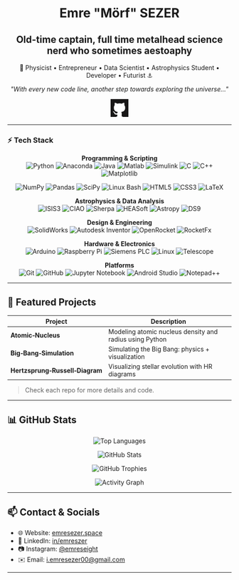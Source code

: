 <div align="center">
  
# Emre "Mörf" SEZER
## Old-time captain, full time metalhead science nerd who sometimes aestoaphy

🚀 Physicist • Entrepreneur • Data Scientist • Astrophysics Student • Developer • Futurist ⚓

<em>"With every new code line, another step towards exploring the universe..."</em>

<img src="https://raw.githubusercontent.com/edent/SuperTinyIcons/master/images/svg/github.svg" width="40" alt="github-logo"/>

---

</div>

### ⚡ Tech Stack  

<div align="center">

**Programming & Scripting**  
![Python](https://img.shields.io/badge/Python-3776AB?style=for-the-badge&logo=python&logoColor=white) ![Anaconda](https://img.shields.io/badge/Anaconda-%2344A833.svg?style=for-the-badge&logo=anaconda&logoColor=white) ![Java](https://img.shields.io/badge/Java-ED8B00?style=for-the-badge&logo=java&logoColor=white) ![Matlab](https://img.shields.io/badge/MATLAB-FF8000?style=for-the-badge&logo=mathworks&logoColor=white) ![Simulink](https://img.shields.io/badge/Simulink-FF8000?style=for-the-badge&logo=mathworks&logoColor=white) ![C](https://img.shields.io/badge/c-%2300599C.svg?style=for-the-badge&logo=c&logoColor=white) ![C++](https://img.shields.io/badge/c++-%2300599C.svg?style=for-the-badge&logo=c%2B%2B&logoColor=white) ![Matplotlib](https://img.shields.io/badge/Matplotlib-%23ffffff.svg?style=for-the-badge&logo=Matplotlib&logoColor=black) 

![NumPy](https://img.shields.io/badge/numpy-%23013243.svg?style=for-the-badge&logo=numpy&logoColor=white) ![Pandas](https://img.shields.io/badge/pandas-%23150458.svg?style=for-the-badge&logo=pandas&logoColor=white) ![SciPy](https://img.shields.io/badge/SciPy-%230C55A5.svg?style=for-the-badge&logo=scipy&logoColor=%white) ![Linux Bash](https://img.shields.io/badge/Bash-4EAA25?style=for-the-badge&logo=gnu-bash&logoColor=white) ![HTML5](https://img.shields.io/badge/HTML5-E34F26?style=for-the-badge&logo=html5&logoColor=white) ![CSS3](https://img.shields.io/badge/CSS3-1572B6?style=for-the-badge&logo=css3&logoColor=white) ![LaTeX](https://img.shields.io/badge/latex-%23008080.svg?style=for-the-badge&logo=latex&logoColor=white) 


**Astrophysics & Data Analysis**  
![ISIS3](https://img.shields.io/badge/ISIS3-2E86C1?style=for-the-badge&logo=nasa&logoColor=white) ![CIAO](https://img.shields.io/badge/CIAO-154360?style=for-the-badge&logo=chandra&logoColor=white) ![Sherpa](https://img.shields.io/badge/Sherpa-1ABC9C?style=for-the-badge&logo=python&logoColor=white) ![HEASoft](https://img.shields.io/badge/HEASoft-6C3483?style=for-the-badge&logo=nasa&logoColor=white) ![Astropy](https://img.shields.io/badge/Astropy-FF6600?style=for-the-badge&logo=python&logoColor=white) ![DS9](https://img.shields.io/badge/DS9-283747?style=for-the-badge&logo=nasa&logoColor=white)


**Design & Engineering**  
![SolidWorks](https://img.shields.io/badge/SolidWorks-FF0000?style=for-the-badge&logo=dassaultsystemes&logoColor=white) ![Autodesk Inventor](https://img.shields.io/badge/Inventor-FC9D03?style=for-the-badge&logo=autodesk&logoColor=white) ![OpenRocket](https://img.shields.io/badge/OpenRocket-FF0000?style=for-the-badge&logo=rocket&logoColor=white) ![RocketFx](https://img.shields.io/badge/Rocket-Fx-00B894?style=for-the-badge)

 
**Hardware & Electronics**  
![Arduino](https://img.shields.io/badge/Arduino-00979D?style=for-the-badge&logo=arduino&logoColor=white) ![Raspberry Pi](https://img.shields.io/badge/Raspberry%20Pi-A22846?style=for-the-badge&logo=raspberrypi&logoColor=white) ![Siemens PLC](https://img.shields.io/badge/Siemens%20PLC-009999?style=for-the-badge&logo=siemens&logoColor=white) ![Linux](https://img.shields.io/badge/Linux-FCC624?style=for-the-badge&logo=linux&logoColor=black) ![Telescope](https://img.shields.io/badge/Telescope-6C3483?style=for-the-badge&logo=fontawesome&logoColor=white)


**Platforms**  
![Git](https://img.shields.io/badge/Git-F05032?style=for-the-badge&logo=git&logoColor=white) ![GitHub](https://img.shields.io/badge/GitHub-181717?style=for-the-badge&logo=github&logoColor=white) ![Jupyter Notebook](https://img.shields.io/badge/Jupyter-F37626?style=for-the-badge&logo=jupyter&logoColor=white) ![Android Studio](https://img.shields.io/badge/Android%20Studio-3DDC84?style=for-the-badge&logo=android&logoColor=white) ![Notepad++](https://img.shields.io/badge/Notepad++-90E59A.svg?style=for-the-badge&logo=notepad%2b%2b&logoColor=black)


</div>


---

## 📂 Featured Projects

| Project | Description |
|---|---|
| **Atomic‑Nucleus** | Modeling atomic nucleus density and radius using Python |
| **Big‑Bang‑Simulation** | Simulating the Big Bang: physics + visualization |
| **Hertzsprung‑Russell‑Diagram** | Visualizing stellar evolution with HR diagrams |

> Check each repo for more details and code.

---

## 📊 GitHub Stats

<p align="center">
  <!-- Top Languages -->
  <img src="https://github-readme-stats.vercel.app/api/top-langs/?username=emresezer&layout=compact&theme=radical" alt="Top Languages"/>
</p>

<p align="center">
  <!-- Genel Stats -->
  <img src="https://github-readme-stats.vercel.app/api?username=emresezer&show_icons=true&theme=radical&count_private=true" alt="GitHub Stats" />
</p>

<p align="center">
  <!-- Trophy Showcase -->
  <img src="https://github-profile-trophy.vercel.app/?username=emresezer&theme=radical&margin-w=10&margin-h=10" alt="GitHub Trophies" />
</p>

<p align="center">
  <!-- Commit Activity Graph -->
  <img src="https://github-readme-activity-graph.vercel.app/graph?username=emresezer&theme=react-dark&hide_border=true" alt="Activity Graph" />
</p>

---


## 📫 Contact & Socials

- 🌐 Website: [emresezer.space](https://emresezer.space)  
- 🔗 LinkedIn: [in/emreszer](https://www.linkedin.com/in/emreszer)  
- 📷 Instagram: [@emreseight](https://www.instagram.com/emreseight)
- ✉️ Email: [i.emresezer00@gmail.com](mailto:i.emresezer00@gmail.com)

---
